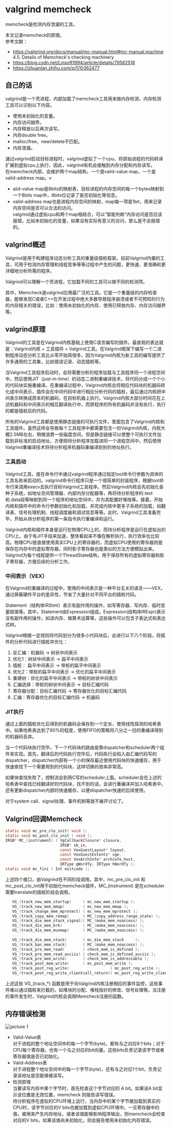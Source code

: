 # valgrind memcheck

memcheck是检测内存泄漏的工具。

本文记录memcheck的原理。  
参考文献：  
* https://valgrind.org/docs/manual/mc-manual.html#mc-manual.machine  
4.5. Details of Memcheck's checking machinery
* https://blog.csdn.net/Linsoft1994/article/details/79562518
* https://zhuanlan.zhihu.com/p/510362477

## 自己的话
valgrind是一个壳进程，内部加载了memcheck工具用来做内存检测，内存检测工具可以识别以下内容。
* 使用未初始化的变量。
* 内存访问越界。
* 内存释放以后再次读写。
* 内存double free。
* malloc/free，new/delete不匹配。
* 内存泄漏。

通过valgrind启动目标进程时，valgrind虚拟了一个cpu，将原始进程的代码转译扩展到虚拟cpu上执行，因此，valgrind有机会接触到内存分配和内存读写。  
在memcheck内部，会维护两个map结构，一个是valid-value map，一个是valid-address map。v
* alid-value map是8bits的映射表，目标进程的内存空间的每一个bytes映射到一个8bits map中，8bits位记录了是否初始化等信息。
* valid-address map也是进程内存空间的映射，map每一项是1bit，用来记录内存空间是否可以合法的访问。  
valgrind通过虚拟cpu和两个map相结合，可以“智能判断”内存访问是否应该报错，比如未初始化的变量，如果没有实际有意义的访问，那么是不会报错的。

## valgrind概述
Valgrind是用于构建程序动态分析工具的重量级插桩框架。目前Valgrind内置的工具，可用于检测内存管理和线程竞争等等过程中产生的问题，更快速、更准确和更详细地分析所需的程序。

Valgrind可以理解一个壳进程，它加载不同的工具可以做不同的检测项。

其中，Memcheck是valgrind应用最广泛的工具。它是一个重量级的内存检查器，能够发现C或者C++在开发过程中绝大多数导致程序崩溃或者不可预知的行为的内存相关的错误，比如：使用未初始化的内存、使用已释放内存、内存访问越界等。

## valgrind原理
Valgrind的工具是在Valgrind内核基础上使用C语言编写的插件。最直观的表达就是：Valgrind内核 + 工具插件 = Valgrind工具。在Valgrind框架下编写一个二进制程序动态分析工具比从零开始简很多，因为Valgrind内核为新工具的编写提供了许多通用的工具集，比如错误记录、动态插桩等。

当Valgrind工具程序启动时，会将需要分析的程序加载与工具程序同一个进程空间中，然后使用JIT（just-in-time）的动态二进制重编译技术，将代码分成一个个小的代码块实施重编译。在重编译过程中，Valgrind内核会将相应代码块的机器码转化成中间表示，插件会在中间代码中进行相应分析代码的插桩，最后通过内核把中间表示转换成原本的机器码，在目标机器上执行。Valgrind内核大部分时间花在上述机器码和中间表示的相互翻译执行中，而原程序的所有机器码并没有执行，执行的都是插桩后的代码。

所有的Valgrind工具都是使用静态链接的可执行文件，里面包含了Valgrind内核和工具插件。虽然这样会导致每个工具程序中都需要包含一份Valgrind内核，内核大概2.5MB左右，稍微浪费一些磁盘空间，但是静态链接可以使整个可执行文件加载到非标准的启动地址，方便把待分析程序加载进同一个进程空间中，然后使用Valgrind重编译技术将待分析程序机器码重编译到别的地址执行。

### 工具启动
Valgrind工具，是在命令行中通过valgrind程序通过指定tool命令行参数为具体的工具名称来启动的。valgrind命令行程序只是一个很简单的封装程序，根据tool命令行来调用execv去执行目标Valgrind工具程序。然后Valgrind内核会先初始化各种子系统，如地址空间管理器、内部内存分配器等，再将待分析程序的.text和.data段等映射到同一个程序的地址空间中，并为其配置好堆栈等。接着，开始内核和插件中的命令行参数初始化和加载，并完成内核中更多子系统的加载，如翻译表、信号处理机制、线程调度器和调试信息等等。此时，Valgrind工具准备完毕，开始从待分析程序的第一条指令执行重编译和运行。

Valgrind内核和插件本身是运行在物理CPU上的，而待分析程序是运行在虚拟出的CPU上。由于有JIT手段来加速，整体看起来不像在解析执行，执行效率也比较高。物理CPU是直接使用真实CPU上的寄存器的，而虚拟CPU使用的寄存器则是保存在内存中的虚拟寄存器，同时影子寄存器也是类似的方法方便模拟出来。Valgrind为每个线程提供一个ThreadState结构，用于保存所有的虚拟寄存器和影子寄存器，方便后续的分析工作。

### 中间表示（VEX）
在Valgrind的重编译的过程中，使用的中间表示是一种平台无关的语言——VEX，通过屏蔽硬件平台的差异性，节省了大量针对不同平台的插桩代码。

Statement（结构体IRStmt）表示有副作用的操作，如写寄存器、写内存、临时变量赋值等。其中，Statement由Expression组成。Expression(结构体IRExpr)表示没有副作用的操作，如读内存、做算术运算等，这些操作可以包含子表达式和表达式树。

Valgrind根据一定规则将代码划分为很多小代码块后，会进行以下八个阶段，将插件的分析代码进行插桩并优化：
1. 反汇编：机器码 → 树状中间表示
2. 优化1：树状中间表示 → 扁平中间表示
3. 插桩： 扁平中间表示 → 带桩的扁平中间表示
4. 优化2：带桩的扁平中间表示 → 优化的扁平中间表示
5. 重建树：优化的扁平中间表示 → 带桩的树状中间表示
6. 汇编选择：带桩的树状中间表示 → 目标汇编代码
7. 寄存器分配：目标汇编代码 → 寄存器优化的目标汇编代码
8. 汇编：寄存器优化的目标汇编代码 → 机器码

### JIT执行
通过上面的插桩优化后得到的机器码会保存到一个定长、使用线性探测的哈希表中。如果哈希表达到了80%的程度，使用FIFO的策略将八分之一旧的重编译得到的机器码丢弃。

当一个代码块执行完毕，下一个代码块的路由是靠dispatcher和scheduler两个组件来实现。首先，翻译后的代码执行完毕后，代码执行会陷入由汇编代码写的dispatcher，dispatcher内部有一个小的保存最近使用代码块的快速缓存，用于快速查找下一个需要用到的代码块，这样切换的效率非常高。

如果快查找失败了，控制流会到用C写的scheduler上面。scheduler会在上述的哈希表中查找已经翻译好的代码块，找不到的话，会进行重编译并加入哈希表中，还有更新dispatcher内部的快速缓存，以便dispatcher快速的后续使用。

对于system call、signal处理、事件机制等就不展开讨论了。

## Valgrind回调Memcheck
```c
static void mc_pre_clo_init( void );
static void mc_post_clo_init ( void );
IRSB* MC_(instrument) ( VgCallbackClosure* closure,
                        IRSB* sb_in,
                        const VexGuestLayout* layout,
                        const VexGuestExtents* vge,
                        const VexArchInfo* archinfo_host,
                        IRType gWordTy, IRType hWordTy );
static void mc_fini ( Int exitcode );
```
上述四个接口，由Valgrind在不同阶段调用。其中，mc_pre_clo_init 和 mc_post_clo_init用于初始化memcheck插件，MC_(instrument) 是在scheduler需要translate的插桩阶段会调用。
```c
   VG_(track_new_mem_startup)     ( mc_new_mem_startup );
   VG_(track_new_mem_mmap)        ( mc_new_mem_mmap );
   VG_(track_change_mem_mprotect) ( mc_new_mem_mprotect );
   VG_(track_copy_mem_remap)      ( MC_(copy_address_range_state) );
   VG_(track_die_mem_stack_signal)( MC_(make_mem_noaccess) );
   VG_(track_die_mem_brk)         ( MC_(make_mem_noaccess) );
   VG_(track_die_mem_munmap)      ( MC_(make_mem_noaccess) );
   ...
   VG_(track_die_mem_stack)       ( mc_die_mem_stack     );
   VG_(track_ban_mem_stack)       ( MC_(make_mem_noaccess) );
   VG_(track_pre_mem_read)        ( check_mem_is_defined );
   VG_(track_pre_mem_read_asciiz) ( check_mem_is_defined_asciiz );
   VG_(track_pre_mem_write)       ( check_mem_is_addressable );
   VG_(track_post_mem_write)      ( mc_post_mem_write );
   VG_(track_post_reg_write)                  ( mc_post_reg_write );
   VG_(track_post_reg_write_clientcall_return)( mc_post_reg_write_clientcall );
```
上述这些 VG_(track_*) 函数是用于向Valgrind内核注册相应的事件监控，这些事件难以通过插桩来拦截的，如堆块的分配、堆栈指针的修改、信号处理等。当注册的事件发生时，Valgrind内核会调用Memcheck注册的函数。

## 内存错误检测
![picture 1](../../images/d48129580c61d5f47609888bbbc56e1c2e2e22e9206e41df0ebe072246312c78.png)  

* Valid-Value表  
对于进程的整个地址空间中的每一个字节(byte)，都有与之对应8个bits；对于CPU每个寄存器，也有一个与之对应的bit向量。这些bits负责记录该字节或者寄存器值是否已初始化。
* Valid-Address表  
对于进程整个地址空间中的每一个字节(byte)，还有与之对应1个bit，负责记录该地址是否能够被读写。
* 检测原理  
当要读写内存中某个字节时，首先检查这个字节对应的 A bit。如果该A bit显示该位置是无效位置，memcheck 则报告读写错误。  
待分析程序在虚拟的CPU环境上运行，当内存中的某个字节被加载到真实的CPU时，该字节对应的V bits也被加载到虚拟CPU环境中。一旦寄存器中的值，被用来产生内存地址，或者该值能够影响程序输出，则memcheck会检查对应的V bits，如果该值尚未初始化，则会报告使用未初始化内存错误。